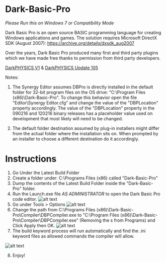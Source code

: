 # Dark-Basic-Pro
*Please Run this on Windows 7 or Compatibility Mode*

Dark Basic Pro is an open source BASIC programming language for creating Windows applications and games. The solution requires Microsoft DirectX SDK (August 2007):
https://archive.org/details/dxsdk_aug2007

Over the years, Dark Basic Pro produced many first and third party plugins which we have made free thanks to permission from third party developers.

[DarkPHYSICS V1](http://fstore.thegamecreators.com/DarkBasicPro/DarkPhysics_v1.zip) & 
[DarkPHYSICS Update 105](http://fstore.thegamecreators.com/DarkBasicPro/DarkPhysics_Update_105.zip)

Notes:

1. The Synergy Editor assumes DBPro is directly installed in the default folder for 32-bit program files on the OS drive: "C:\Program Files (x86)\Dark-Basic-Pro\". To change this behavior open the file "Editor\Synergy Editor.cfg" and change the value of the "DBPLocation" property accordingly. The value of the "DBPLocation" property in the 090216 and 120216 binary releases has a placeholder value used on development that most likely will need to be changed.

2. The default folder destination assumed by plug-in installers might differ from the actual folder where the installation sits on. When prompted by an installer to choose a different destination do it accordingly.

# Instructions
1. Go Under the Latest Build Folder
2. Create a folder under: C:\Programs Files (x86) called "Dark-Basic-Pro"
3. Dump the contents of the Latest Build Folder inside the "Dark-Basic-Pro" folder.
4. Run the Launch.exe file *AS ADMINISTRATOR* to open the Dark Basic Pro code editor.
![alt text](https://github.com/streamitwrong/Dark-Basic-Pro/blob/Initial-Files/launch%20run%20as%20admin.png?raw=true)
5. Go under Tools > Options
![alt text](https://github.com/streamitwrong/Dark-Basic-Pro/blob/Initial-Files/options%20screenshot.png?raw=true)
6. Change the path from C:\Programs Files (x86)\Dark-Basic-Pro\Compiler\DBPCompiler.exe to "C:\Program Files (x86)\Dark-Basic-Pro\Compiler\DBPCompiler.exe" (Removing the s from Programs) and Click Apply then OK.
![alt text](https://github.com/streamitwrong/Dark-Basic-Pro/blob/Initial-Files/fix%20compiler%20path.jpg?raw=true)
7. The build keyword process will run automatically and find the .ini keyword files as allowed commands the compiler will allow.

![alt text](https://github.com/streamitwrong/Dark-Basic-Pro/blob/Initial-Files/build%20keyword%20process.png?raw=true)

8. Enjoy!
